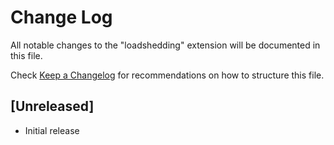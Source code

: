 # Change Log

All notable changes to the "loadshedding" extension will be documented in this file.

Check [Keep a Changelog](http://keepachangelog.com/) for recommendations on how to structure this file.

## [Unreleased]

- Initial release
